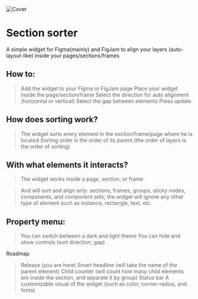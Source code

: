 ![Cover]([http://url/to/img.png](https://s3-alpha-sig.figma.com/plugins/1266982200624439011/61507/74aa10c1-a299-48a9-9af6-07dd5aad276e-cover?Expires=1691971200&Signature=G3lXpnOK2cJFoLjhCDHE0ziy~cFc8qBM8cYKXCbKBRC-m9sw9svNM6BQy8adsfJ54qJXXa0TtXOmev-IDjPIlgsj1MkSuJxOHjXkwXgd~2OSJjDwH8fj5fjT2U9iOkjIDJvKc5fJO83eXVSHzQyReVQTXvqXHIYCuohpr52kVThXHOfHsCKuNPLJXeavmLYzNATw0HSsAUOpF09V11ZUFXxqa7DoLvUA~3qZ2GC50ALNy9BWB2gonnGFoIaIO6iPNO7~NIPzm4TojTBaw6HiqsqKvUybpXCDwYgWd0UieOD0fAFNSxDxQPco~wWaSWYUa7EjjLK4AuLZVr7a6eoV4w__&Key-Pair-Id=APKAQ4GOSFWCVNEHN3O4)https://s3-alpha-sig.figma.com/plugins/1266982200624439011/61507/74aa10c1-a299-48a9-9af6-07dd5aad276e-cover?Expires=1691971200&Signature=G3lXpnOK2cJFoLjhCDHE0ziy~cFc8qBM8cYKXCbKBRC-m9sw9svNM6BQy8adsfJ54qJXXa0TtXOmev-IDjPIlgsj1MkSuJxOHjXkwXgd~2OSJjDwH8fj5fjT2U9iOkjIDJvKc5fJO83eXVSHzQyReVQTXvqXHIYCuohpr52kVThXHOfHsCKuNPLJXeavmLYzNATw0HSsAUOpF09V11ZUFXxqa7DoLvUA~3qZ2GC50ALNy9BWB2gonnGFoIaIO6iPNO7~NIPzm4TojTBaw6HiqsqKvUybpXCDwYgWd0UieOD0fAFNSxDxQPco~wWaSWYUa7EjjLK4AuLZVr7a6eoV4w__&Key-Pair-Id=APKAQ4GOSFWCVNEHN3O4)

Section sorter
=
A simple widget for Figma(mainly) and FigJam to align your layers (auto-layout-like) inside your pages/sections/frames

How to:
-
> Add the widget to your Figma or FigJam page
> Place your widget inside the page/section/frame
> Select the direction for auto alignment (horizontal or vertical)
> Select the gap between elements
> Press update

How does sorting work?
-
> The widget sorts every element in the section/frame/page where he is located
> Sorting order is the order of its parent (the order of layers is the order of sorting)

With what elements it interacts?
-
> The widget works inside a page, section, or frame

> And will sort and align only: sections, frames, groups, sticky nodes, components, and component sets; the widget will ignore any other type of element such as instance, rectangle, text, etc.

Property menu:
-
> You can switch between a dark and light theme
> You can hide and show controls (sort direction, gap)

Roadmap
> Release (you are here)
> Smart headline (will take the name of the parent element)
> Child counter (will count how many child elements are inside the section, and separate it by group)
> Status bar
> A customizable visual of the widget (such as color, corner-radius, and fonts)
